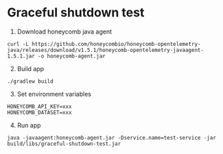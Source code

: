 # Graceful shutdown test

1. Download honeycomb java agent
```
curl -L https://github.com/honeycombio/honeycomb-opentelemetry-java/releases/download/v1.5.1/honeycomb-opentelemetry-javaagent-1.5.1.jar -o honeycomb-agent.jar 
```
2. Build app
```
./gradlew build
```
3. Set environment variables
```
HONEYCOMB_API_KEY=xxx
HONEYCOMB_DATASET=xxx
```
4. Run app
```
java -javaagent:honeycomb-agent.jar -Dservice.name=test-service -jar build/libs/graceful-shutdown-test.jar
```